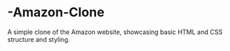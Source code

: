 # -Amazon-Clone
A simple clone of the Amazon website, showcasing basic HTML and CSS structure and styling.
